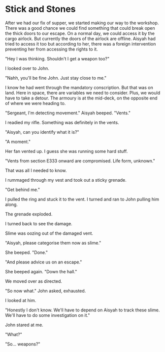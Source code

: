 # Stick and Stones

After we had our fix of supper, we started making our way to the workshop. There was a good chance we could find something that could break open the thick doors to our escape. On a normal day, we could access it by the cargo airlock. But currently the doors of the airlock are offline. Aisyah had tried to access it too but according to her, there was a foreign intervention preventing her from accessing the rights to it.

"Hey I was thinking. Shouldn't I get a weapon too?"

I looked over to John.

"Nahh, you'll be fine John. Just stay close to me."

I know he had went through the mandatory conscription. But that was on land. Here in space, there are variables we need to consider. Plus, we would have to take a detour. The armoury is at the mid-deck, on the opposite end of where we were heading to.

"Sergeant, I'm detecting movement." Aisyah beeped. "Vents."

I readied my rifle. Something was definitely in the vents.

"Aisyah, can you identify what it is?"

"A moment."

Her fan vented up. I guess she was running some hard stuff.

"Vents from section E333 onward are compromised. Life form, unknown."

That was all I needed to know.

I rummaged through my vest and took out a sticky grenade.

"Get behind me."

I pulled the ring and stuck it to the vent. I turned and ran to John pulling him along.

The grenade exploded.

I turned back to see the damage.

Slime was oozing out of the damaged vent.

"Aisyah, please categorise them now as slime."

She beeped. "Done."

"And please advice us on an escape."

She beeped again. "Down the hall."

We moved over as directed.

"So now what." John asked, exhausted.

I looked at him.

"Honestly I don't know. We'll have to depend on Aisyah to track these slime. We'll have to do some investigation on it."

John stared at me.

"What?"

"So... weapons?"
